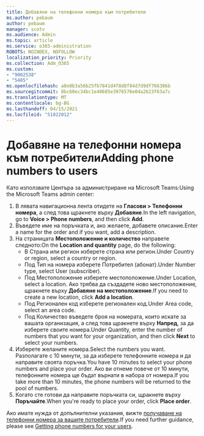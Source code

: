 ```yaml
---
title: Добавяне на телефонни номера към потребители
ms.author: pebaum
author: pebaum
manager: scotv
ms.audience: Admin
ms.topic: article
ms.service: o365-administration
ROBOTS: NOINDEX, NOFOLLOW
localization_priority: Priority
ms.collection: Adm_O365
ms.custom:
- "9002538"
- "5485"
ms.openlocfilehash: a8e8b3a56b25fb7841d4f8d8f84d7d9df766386b
ms.sourcegitcommit: 8bc60ec34bc1e40685e3976576e04a2623f63a7c
ms.translationtype: MT
ms.contentlocale: bg-BG
ms.lasthandoff: 04/15/2021
ms.locfileid: "51822012"
---
```

# <a name="adding-phone-numbers-to-users"></a><span data-ttu-id="30539-102">Добавяне на телефонни номера към потребители</span><span class="sxs-lookup"><span data-stu-id="30539-102">Adding phone numbers to users</span></span>

<span data-ttu-id="30539-103">Като използвате Центъра за администриране на Microsoft Teams:</span><span class="sxs-lookup"><span data-stu-id="30539-103">Using the Microsoft Teams admin center:</span></span>

1. <span data-ttu-id="30539-104">В лявата навигационна лента отидете на **Гласови > Телефонни номера**, а след това щракнете върху **Добавяне**.</span><span class="sxs-lookup"><span data-stu-id="30539-104">In the left navigation, go to **Voice > Phone numbers**, and then click **Add**.</span></span>
2. <span data-ttu-id="30539-105">Въведете име на поръчката и, ако желаете, добавете описание.</span><span class="sxs-lookup"><span data-stu-id="30539-105">Enter a name for the order and if you want, add a description.</span></span>
3. <span data-ttu-id="30539-106">На страницата **Местоположение и количество** направете следното:</span><span class="sxs-lookup"><span data-stu-id="30539-106">On the **Location and quantity** page, do the following:</span></span>
    - <span data-ttu-id="30539-107">В Страна или регион изберете страна или регион.</span><span class="sxs-lookup"><span data-stu-id="30539-107">Under Country or region, select a country or region.</span></span>
    - <span data-ttu-id="30539-108">Под Тип на номера изберете Потребител (абонат).</span><span class="sxs-lookup"><span data-stu-id="30539-108">Under Number type, select User (subscriber).</span></span>
    - <span data-ttu-id="30539-109">Под Местоположение изберете местоположение.</span><span class="sxs-lookup"><span data-stu-id="30539-109">Under Location, select a location.</span></span> <span data-ttu-id="30539-110">Ако трябва да създадете ново местоположение, щракнете върху **Добавяне на местоположение**.</span><span class="sxs-lookup"><span data-stu-id="30539-110">If you need to create a new location, click **Add a location**.</span></span>
    - <span data-ttu-id="30539-111">Под Регионален код изберете регионален код.</span><span class="sxs-lookup"><span data-stu-id="30539-111">Under Area code, select an area code.</span></span>
    - <span data-ttu-id="30539-112">Под Количество въведете броя на номерата, които искате за вашата организация, а след това щракнете върху **Напред**, за да изберете своите номера.</span><span class="sxs-lookup"><span data-stu-id="30539-112">Under Quantity, enter the number of numbers that you want for your organization, and then click **Next** to select your numbers.</span></span>
4. <span data-ttu-id="30539-113">Изберете желаните номера.</span><span class="sxs-lookup"><span data-stu-id="30539-113">Select the numbers you want.</span></span> <span data-ttu-id="30539-114">Разполагате с 10 минути, за да изберете телефонните номера и да направите своята поръчка.</span><span class="sxs-lookup"><span data-stu-id="30539-114">You have 10 minutes to select your phone numbers and place your order.</span></span> <span data-ttu-id="30539-115">Ако ви отнеме повече от 10 минути, телефонните номера ще бъдат върнати в набора от номера.</span><span class="sxs-lookup"><span data-stu-id="30539-115">If you take more than 10 minutes, the phone numbers will be returned to the pool of numbers.</span></span>
5. <span data-ttu-id="30539-116">Когато сте готови да направите поръчката си, щракнете върху **Поръчайте**.</span><span class="sxs-lookup"><span data-stu-id="30539-116">When you're ready to place your order, click **Place order**.</span></span>

<span data-ttu-id="30539-117">Ако имате нужда от допълнителни указания, вижте [получаване на телефонни номера за вашите потребители](https://docs.microsoft.com/microsoftteams/getting-phone-numbers-for-your-users).</span><span class="sxs-lookup"><span data-stu-id="30539-117">If you need further guidance, please see [Getting phone numbers for your users](https://docs.microsoft.com/microsoftteams/getting-phone-numbers-for-your-users).</span></span>
